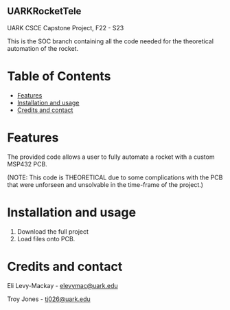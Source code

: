 ## UARKRocketTele
UARK CSCE Capstone Project, F22 - S23

This is the SOC branch containing all the code needed for the theoretical automation of the rocket.

# Table of Contents

- [Features](#features)
- [Installation and usage](#installation_and_usage)
- [Credits and contact](#credits_and_contact)

# Features

The provided code allows a user to fully automate a rocket with a custom MSP432 PCB.

(NOTE: This code is THEORETICAL due to some complications with the PCB that were unforseen and unsolvable in the time-frame of the project.)

# Installation and usage

1) Download the full project
2) Load files onto PCB.

# Credits and contact

Eli Levy-Mackay - elevymac@uark.edu

Troy Jones - tj026@uark.edu
